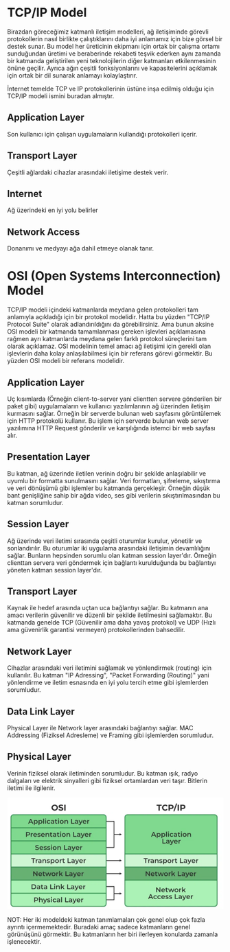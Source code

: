 # TCP/IP Model

Birazdan göreceğimiz katmanlı iletişim modelleri, ağ iletişiminde görevli protokollerin nasıl birlikte çalıştıklarını daha iyi anlamamız için bize görsel bir destek sunar. Bu model her üreticinin ekipmanı için ortak bir çalışma ortamı sunduğundan üretimi ve beraberinde rekabeti teşvik ederken aynı zamanda bir katmanda geliştirilen yeni teknolojilerin diğer katmanları etkilenmesinin önüne geçilir. Ayrıca ağın çeşitli fonksiyonlarını ve kapasitelerini açıklamak için ortak bir dil sunarak anlamayı kolaylaştırır.

İnternet temelde TCP ve IP protokollerinin üstüne inşa edilmiş olduğu için TCP/IP modeli ismini buradan almıştır.


## Application Layer  
Son kullanıcı için çalışan uygulamaların kullandığı protokolleri içerir.

## Transport Layer
Çeşitli ağlardaki cihazlar arasındaki iletişime destek verir.

## Internet
Ağ üzerindeki en iyi yolu belirler

## Network Access
Donanımı ve medyayı ağa dahil etmeye olanak tanır.

# OSI (Open Systems Interconnection) Model

TCP/IP modeli içindeki katmanlarda meydana gelen protokolleri tam anlamıyla açıkladığı için bir protokol modelidir. Hatta bu yüzden "TCP/IP Protocol Suite" olarak adlandırıldığını da görebilirsiniz. Ama bunun aksine OSI modeli bir katmanda tamamlanması gereken işlevleri açıklamasına rağmen ayrı katmanlarda meydana gelen farklı protokol süreçlerini tam olarak açıklamaz. OSI modelinin temel amacı ağ iletişimi için gerekli olan işlevlerin daha kolay anlaşılabilmesi için bir referans görevi görmektir. Bu yüzden OSI modeli bir referans modelidir.

## Application Layer 
Uç kısımlarda (Örneğin client-to-server yani clientten servere gönderilen bir paket gibi) uygulamaların ve kullanıcı yazılımlarının ağ üzerinden iletişim kurmasını sağlar. Örneğin bir serverde bulunan web sayfasını görüntülemek için HTTP protokolü kullanır. Bu işlem için serverde bulunan web server yazılımına HTTP Request gönderilir ve karşılığında istemci bir web sayfası alır.

## Presentation Layer
Bu katman, ağ üzerinde iletilen verinin doğru bir şekilde anlaşılabilir ve uyumlu bir formatta sunulmasını sağlar. Veri formatları, şifreleme, sıkıştırma ve veri dönüşümü gibi işlemler bu katmanda gerçekleşir. Örneğin düşük bant genişliğine sahip bir ağda video, ses gibi verilerin sıkıştırılmasından bu katman sorumludur.

## Session Layer
Ağ üzerinde veri iletimi sırasında çeşitli oturumlar kurulur, yönetilir ve sonlandırılır. Bu oturumlar iki uygulama arasındaki iletişimin devamlılığını sağlar. Bunların hepsinden sorumlu olan katman session layer'dır. Örneğin clienttan servera veri göndermek için bağlantı kurulduğunda bu bağlantıyı yöneten katman session layer'dır.

## Transport Layer
Kaynak ile hedef arasında uçtan uca bağlantıyı sağlar. Bu katmanın ana amacı verilerin güvenilir ve düzenli bir şekilde iletilmesini sağlamaktır. Bu katmanda genelde TCP (Güvenilir ama daha yavaş protokol) ve UDP (Hızlı ama güvenirlik garantisi vermeyen) protokollerinden bahsedilir.

## Network Layer
Cihazlar arasındaki veri iletimini sağlamak ve yönlendirmek (routing) için kullanılır. Bu katman "IP Adressing", "Packet Forwarding (Routing)" yani yönlendirme ve iletim esnasında en iyi yolu tercih etme gibi işlemlerden sorumludur.

## Data Link Layer
Physical Layer ile Network layer arasındaki bağlantıyı sağlar. MAC Addressing (Fiziksel Adresleme) ve Framing gibi işlemlerden sorumludur. 

## Physical Layer
Verinin fiziksel olarak iletiminden sorumludur. Bu katman ışık, radyo dalgaları ve elektrik sinyalleri gibi fiziksel ortamlardan veri taşır. Bitlerin iletimi ile ilgilenir.

![Image](images/tcpıposimodel.png)


NOT: Her iki modeldeki katman tanımlamaları çok genel olup çok fazla ayrıntı içermemektedir. Buradaki amaç sadece katmanların genel görünüşünü görmektir. Bu katmanların her biri ilerleyen konularda zamanla işlenecektir.
















